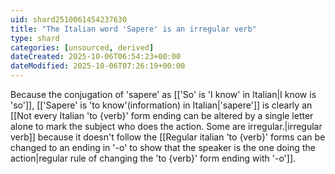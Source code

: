 ```yaml
---
uid: shard2510061454237630
title: "The Italian word 'Sapere' is an irregular verb"
type: shard
categories: [unsourced, derived]
dateCreated: 2025-10-06T06:54:23+00:00
dateModified: 2025-10-06T07:26:19+00:00
---
```

Because the conjugation of 'sapere' as [['So' is 'I know' in Italian|I know is 'so']], [['Sapere' is 'to know'(information) in Italian|'sapere']] is clearly an [[Not every Italian 'to {verb}' form ending can be altered by a single letter alone to mark the subject who does the action. Some are irregular.|irregular verb]] because it doesn't follow the [[Regular italian 'to {verb}' forms can be changed to an ending in '-o' to show that the speaker is the one doing the action|regular rule of changing the 'to {verb}' form ending with '-o']].